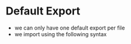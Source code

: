 # **Default Export**
- we can only have one default export per file
- we import using the following syntax